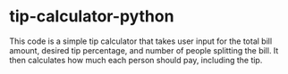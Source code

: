 # tip-calculator-python
This code is a simple tip calculator that takes user input for the total bill amount, desired tip percentage, and number of people splitting the bill. It then calculates how much each person should pay, including the tip.
